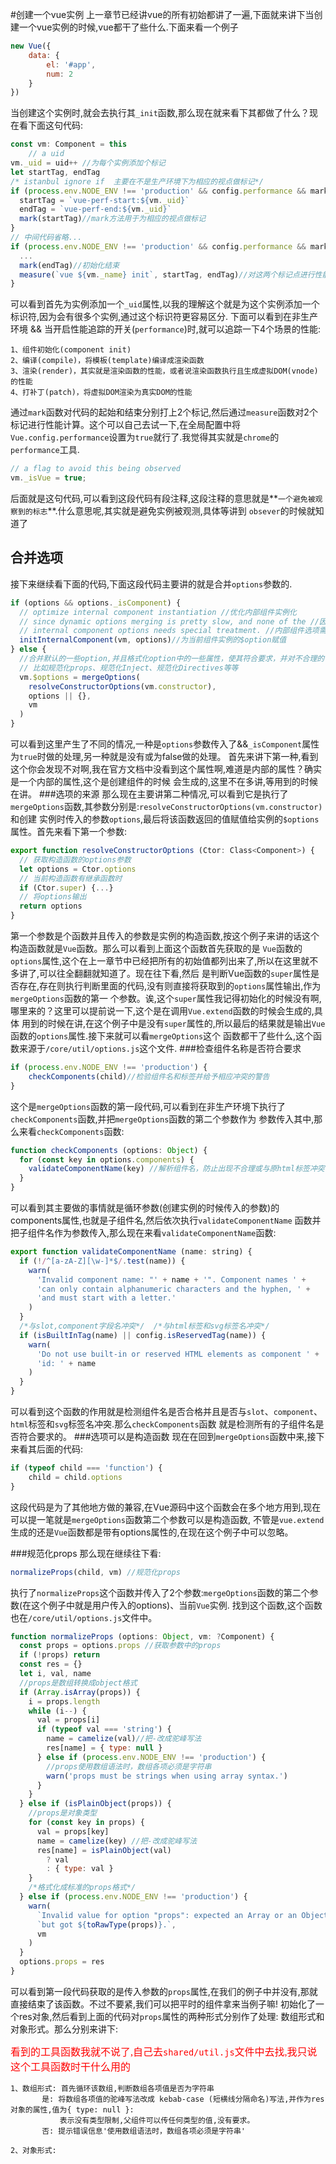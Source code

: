 #创建一个vue实例
上一章节已经讲vue的所有初始都讲了一遍,下面就来讲下当创建一个vue实例的时候,vue都干了些什么.下面来看一个例子

```js
new Vue({
    data: {
        el: '#app',
        num: 2
    }
})
```
当创建这个实例时,就会去执行其`_init`函数,那么现在就来看下其都做了什么？现在看下面这句代码:

```js
const vm: Component = this
    // a uid
vm._uid = uid++ //为每个实例添加个标记
let startTag, endTag
/* istanbul ignore if  主要在不是生产环境下为相应的视点做标记*/
if (process.env.NODE_ENV !== 'production' && config.performance && mark) {
  startTag = `vue-perf-start:${vm._uid}`
  endTag = `vue-perf-end:${vm._uid}`
  mark(startTag)//mark方法用于为相应的视点做标记
}
// 中间代码省略...
if (process.env.NODE_ENV !== 'production' && config.performance && mark) {
  ...
  mark(endTag)//初始化结束
  measure(`vue ${vm._name} init`, startTag, endTag)//对这两个标记点进行性能计算
}
```
可以看到首先为实例添加一个`_uid`属性,以我的理解这个就是为这个实例添加一个标识符,因为会有很多个实例,通过这个标识符更容易区分.
下面可以看到在非生产环境 && 当开启性能追踪的开关(`performance`)时,就可以追踪一下4个场景的性能:

    1、组件初始化(component init)
    2、编译(compile)，将模板(template)编译成渲染函数
    3、渲染(render)，其实就是渲染函数的性能，或者说渲染函数执行且生成虚拟DOM(vnode)的性能
    4、打补丁(patch)，将虚拟DOM渲染为真实DOM的性能
通过`mark`函数对代码的起始和结束分别打上2个标记,然后通过`measure`函数对2个标记进行性能计算。这个可以自己去试一下,在全局配置中将
`Vue.config.performance`设置为`true`就行了.我觉得其实就是`chrome`的`performance`工具.

```js
// a flag to avoid this being observed
vm._isVue = true;
```
后面就是这句代码,可以看到这段代码有段注释,这段注释的意思就是**`一个避免被观察到的标志`**.什么意思呢,其实就是避免实例被观测,具体等讲到
`obsever`的时候就知道了

## 合并选项
接下来继续看下面的代码,下面这段代码主要讲的就是合并`options`参数的.
```js
if (options && options._isComponent) {
  // optimize internal component instantiation //优化内部组件实例化
  // since dynamic options merging is pretty slow, and none of the //因为动态选项合并非常慢，而且没有一个
  // internal component options needs special treatment. //内部组件选项需要特殊处理。
  initInternalComponent(vm, options)//为当前组件实例的$option赋值
} else {
  //合并默认的一些option,并且格式化option中的一些属性，使其符合要求，并对不合理的警告提示，
  // 比如规范化props、规范化Inject、规范化Directives等等
  vm.$options = mergeOptions(
    resolveConstructorOptions(vm.constructor),
    options || {},
    vm
  )
}
```
可以看到这里产生了不同的情况,一种是`options`参数传入了&&`_isComponent`属性为`true`时做的处理,另一种就是没有或为false做的处理。
首先来讲下第一种,看到这个你会发现不对啊,我在官方文档中没看到这个属性啊,难道是内部的属性？确实是一个内部的属性,这个是创建组件的时候
会生成的,这里不在多讲,等用到的时候在讲。
###选项的来源
那么现在主要讲第二种情况,可以看到它是执行了`mergeOptions`函数,其参数分别是:`resolveConstructorOptions(vm.constructor)`和创建
实例时传入的参数`options`,最后将该函数返回的值赋值给实例的`$options`属性。首先来看下第一个参数:
```js
export function resolveConstructorOptions (Ctor: Class<Component>) {
  // 获取构造函数的options参数
  let options = Ctor.options
  // 当前构造函数有继承函数时
  if (Ctor.super) {...}
  // 将options输出
  return options
}
```
第一个参数是个函数并且传入的参数是实例的构造函数,按这个例子来讲的话这个构造函数就是`Vue`函数。那么可以看到上面这个函数首先获取的是
`Vue`函数的`options`属性,这个在上一章节中已经把所有的初始值都列出来了,所以在这里就不多讲了,可以往全翻翻就知道了。现在往下看,然后
是判断Vue函数的`super`属性是否存在,存在则执行判断里面的代码,没有则直接将获取到的`options`属性输出,作为`mergeOptions`函数的第一
个参数。诶,这个`super`属性我记得初始化的时候没有啊,哪里来的？这里可以提前说一下,这个是在调用`Vue.extend`函数的时候会生成的,具体
用到的时候在讲,在这个例子中是没有`super`属性的,所以最后的结果就是输出`Vue`函数的`options`属性.接下来就可以看`mergeOptions`这个
函数都干了些什么,这个函数来源于`/core/util/options.js`这个文件.
###检查组件名称是否符合要求
```js
if (process.env.NODE_ENV !== 'production') {
    checkComponents(child)//检验组件名和标签并给予相应冲突的警告
}
```
这个是`mergeOptions`函数的第一段代码,可以看到在非生产环境下执行了`checkComponents`函数,并把`mergeOptions`函数的第二个参数作为
参数传入其中,那么来看`checkComponents`函数:
```js
function checkComponents (options: Object) {
  for (const key in options.components) {
    validateComponentName(key) //解析组件名，防止出现不合理或与原html标签冲突
  }
}
```
可以看到其主要做的事情就是循环参数(创建实例的时候传入的参数)的components属性,也就是子组件名,然后依次执行`validateComponentName`
函数并把子组件名作为参数传入,那么现在来看`validateComponentName`函数:
```js
export function validateComponentName (name: string) {
  if (!/^[a-zA-Z][\w-]*$/.test(name)) {
    warn(
      'Invalid component name: "' + name + '". Component names ' +
      'can only contain alphanumeric characters and the hyphen, ' +
      'and must start with a letter.'
    )
  }
  /*与slot,component字段名冲突*/  /*与html标签和svg标签名冲突*/
  if (isBuiltInTag(name) || config.isReservedTag(name)) {
    warn(
      'Do not use built-in or reserved HTML elements as component ' +
      'id: ' + name
    )
  }
}
```
可以看到这个函数的作用就是检测组件名是否合格并且是否与`slot`、`component`、`html`标签和`svg`标签名冲突.那么`checkComponents`函数
就是检测所有的子组件名是否符合要求的。
###选项可以是构造函数
现在在回到`mergeOptions`函数中来,接下来看其后面的代码:
```js
if (typeof child === 'function') {
    child = child.options
}
```
这段代码是为了其他地方做的兼容,在Vue源码中这个函数会在多个地方用到,现在可以提一笔就是`mergeOptions`函数第二个参数可以是构造函数,
不管是`vue.extend`生成的还是`Vue`函数都是带有options属性的,在现在这个例子中可以忽略。

###规范化props
那么现在继续往下看: 
```js
normalizeProps(child, vm) //规范化props
```
执行了`normalizeProps`这个函数并传入了2个参数:`mergeOptions`函数的第二个参数(在这个例子中就是用户传入的options)、当前`Vue`实例.
找到这个函数,这个函数也在`/core/util/options.js`文件中。
```js
function normalizeProps (options: Object, vm: ?Component) {
  const props = options.props //获取参数中的props
  if (!props) return
  const res = {}
  let i, val, name
  //props是数组转换成object格式
  if (Array.isArray(props)) {
    i = props.length
    while (i--) {
      val = props[i]
      if (typeof val === 'string') {
        name = camelize(val)//把-改成驼峰写法
        res[name] = { type: null }
      } else if (process.env.NODE_ENV !== 'production') {
        //props使用数组语法时，数组各项必须是字符串
        warn('props must be strings when using array syntax.')
      }
    }
  } else if (isPlainObject(props)) {
    //props是对象类型
    for (const key in props) {
      val = props[key]
      name = camelize(key) //把-改成驼峰写法
      res[name] = isPlainObject(val)
        ? val
        : { type: val }
    }
    /*格式化成标准的props格式*/
  } else if (process.env.NODE_ENV !== 'production') {
    warn(
      `Invalid value for option "props": expected an Array or an Object, ` +
      `but got ${toRawType(props)}.`,
      vm
    )
  }
  options.props = res
}
```
可以看到第一段代码获取的是传入参数的`props`属性,在我们的例子中并没有,那就直接结束了该函数。不过不要紧,我们可以把平时的组件拿来当例子嘛!
初始化了一个res对象,然后看到上面的代码对`props`属性的两种形式分别作了处理: 数组形式和对象形式。那么分别来讲下:

<font color=red size=3 face="黑体">看到的工具函数我就不说了,自己去`shared/util.js`文件中去找,我只说这个工具函数时干什么用的</font>

    1、数组形式: 首先循环该数组,判断数组各项值是否为字符串
           是: 将数组各项值的驼峰写法改成 kebab-case (短横线分隔命名)写法,并作为res对象的属性,值为{ type: null }:
               表示没有类型限制,父组件可以传任何类型的值,没有要求。
           否: 提示错误信息'使用数组语法时，数组各项必须是字符串'

    2、对象形式: 














